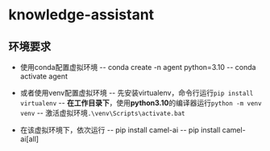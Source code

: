 # knowledge-assistant

## 环境要求

- 使用conda配置虚拟环境
  -- conda create -n agent python=3.10
  -- conda activate agent

- 或者使用venv配置虚拟环境
  -- 先安装virtualenv，命令行运行`pip install virtualenv`
  -- **在工作目录下**，使用**python3.10**的编译器运行`python -m venv venv`
  -- 激活虚拟环境`.\venv\Scripts\activate.bat`

- 在该虚拟环境下，依次运行
  -- pip install camel-ai
  -- pip install camel-ai[all] 

